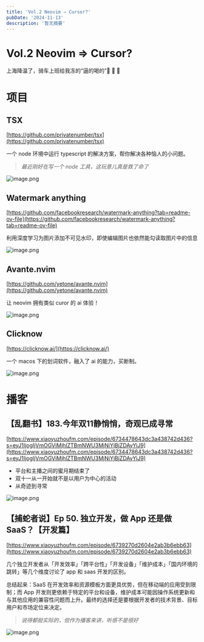 ```yaml
---
title: 'Vol.2 Neovim ⇒ Cursor?'
pubDate: '2024-11-13'
description: '暂无摘要'
---
```


# Vol.2 Neovim ⇒ Cursor?


上海降温了，骑车上班给我冻的“逼的喝的”🥶 🥶 🥶 

# 项目

## TSX

[https://github.com/privatenumber/tsx](https://github.com/privatenumber/tsx)

一个 node 环境中运行 typescript 的解决方案，帮你解决各种恼人的小问题。

> *最近刚好在写一个  node 工具，这玩意儿真是救了命了*
> 

![image.png](/Vol.2_Neovim_⇒_Cursor-6.png)

## Watermark anything

[https://github.com/facebookresearch/watermark-anything?tab=readme-ov-file](https://github.com/facebookresearch/watermark-anything?tab=readme-ov-file)

利用深度学习为图片添加不可见水印，即使编辑图片也依然能勾读取图片中的信息

![image.png](/Vol.2_Neovim_⇒_Cursor-1.png)

## Avante.nvim

[https://github.com/yetone/avante.nvim](https://github.com/yetone/avante.nvim)

让 neovim 拥有类似 curor 的 ai 体验！

![image.png](/Vol.2_Neovim_⇒_Cursor-2.png)

## Clicknow

[https://clicknow.ai/](https://clicknow.ai/)

一个 macos 下的划词软件，融入了 ai 的能力，买断制。

![image.png](/Vol.2_Neovim_⇒_Cursor-3.png)

# 播客

## 【乱翻书】183.今年双11静悄悄，奇观已成寻常

[https://www.xiaoyuzhoufm.com/episode/6734478643dc3a438742d436?s=eyJ1IjogIjVmOGViMjhlZTBmNWU3MjNiYjBjZDAyYiJ9](https://www.xiaoyuzhoufm.com/episode/6734478643dc3a438742d436?s=eyJ1IjogIjVmOGViMjhlZTBmNWU3MjNiYjBjZDAyYiJ9)

- 平台和主播之间的蜜月期结束了
- 双十一从一开始就不是以用户为中心的活动
- 从奇迹到寻常

![image.png](/Vol.2_Neovim_⇒_Cursor-4.png)

## 【捕蛇者说】Ep 50. 独立开发，做 App 还是做 SaaS？【开发篇】

[https://www.xiaoyuzhoufm.com/episode/6739270d2604e2ab3b6ebb63](https://www.xiaoyuzhoufm.com/episode/6739270d2604e2ab3b6ebb63)

几个独立开发者从「开发效率」「跨平台性」「开发设备」「维护成本」「国内环境的跳转」等几个维度讨论了 app 和 saas 开发的区别。

总结起来：SaaS 在开发效率和资源模板方面更具优势，但在移动端的应用受到限制；而 App 开发则更依赖于特定的平台和设备，维护成本可能因操作系统更新和与其他应用的兼容性问题而上升。最终的选择还是要根据开发者的技术背景、目标用户和市场定位来决定。

> *说得都挺实际的，但作为播客来讲，听感不是很好*
> 

![image.png](/Vol.2_Neovim_⇒_Cursor-5.png)
